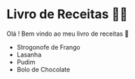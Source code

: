 # Livro de Receitas :man_cook:

Olá ! Bem vindo ao meu livro de receitas :wave:

- Strogonofe de Frango
- Lasanha
- Pudim
- Bolo de Chocolate
